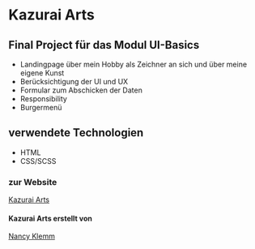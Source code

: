 # Kazurai Arts

## Final Project für das Modul UI-Basics

- Landingpage über mein Hobby als Zeichner an sich und über meine eigene Kunst
- Berücksichtigung der UI und UX
- Formular zum Abschicken der Daten
- Responsibility
- Burgermenü

## verwendete Technologien
- HTML
- CSS/SCSS

### zur Website
[Kazurai Arts](https://nancyklemm.github.io/Kazurai-Arts/)

#### Kazurai Arts erstellt von
[Nancy Klemm](https://github.com/NancyKlemm)
